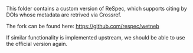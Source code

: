 
This folder contains a custom version of ReSpec, which supports
citing by DOIs whose metadata are retrived via Crossref.

The fork can be found here:
https://github.com/respec/wetneb

If similar functionality is implemented upstream, we should be able
to use the official version again.

